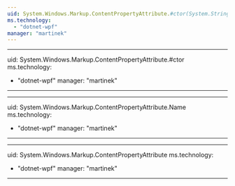 ```yaml
---
uid: System.Windows.Markup.ContentPropertyAttribute.#ctor(System.String)
ms.technology: 
  - "dotnet-wpf"
manager: "martinek"
---
```


---
uid: System.Windows.Markup.ContentPropertyAttribute.#ctor
ms.technology: 
  - "dotnet-wpf"
manager: "martinek"
---

---
uid: System.Windows.Markup.ContentPropertyAttribute.Name
ms.technology: 
  - "dotnet-wpf"
manager: "martinek"
---

---
uid: System.Windows.Markup.ContentPropertyAttribute
ms.technology: 
  - "dotnet-wpf"
manager: "martinek"
---
